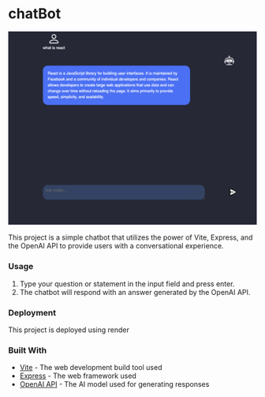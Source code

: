 <h1>chatBot</h1>
<img src='./client/assets/image.png' alt=''/>
    <p>This project is a simple chatbot that utilizes the power of Vite, Express, and the OpenAI API to provide users with a conversational experience.</p>

<h3>Usage</h3>
    <ol>
      <li>Type your question or statement in the input field and press enter.</li>
      <li>The chatbot will respond with an answer generated by the OpenAI API.</li>
    </ol>

<h3>Deployment</h3>
    <p>This project is deployed using render</p>

<h3>Built With</h3>
   <ul>
      <li><a href="https://github.com/vitejs/vite">Vite</a> - The web development build tool used</li>
      <li><a href="https://expressjs.com/">Express</a> - The web framework used</li>
      <li><a href="https://openai.com/">OpenAI API</a> - The AI model used for generating responses</li>
    </ul>